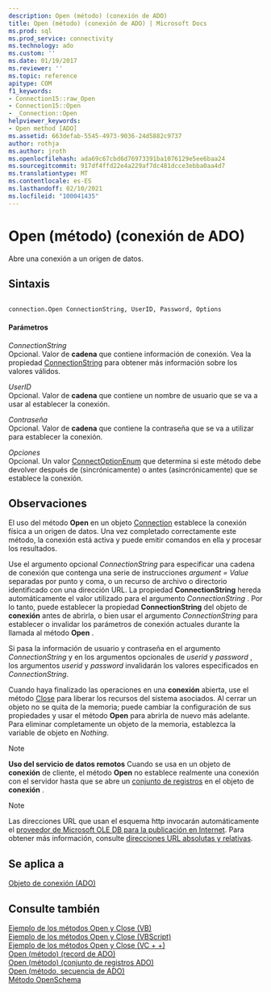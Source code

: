 ```yaml
---
description: Open (método) (conexión de ADO)
title: Open (método) (conexión de ADO) | Microsoft Docs
ms.prod: sql
ms.prod_service: connectivity
ms.technology: ado
ms.custom: ''
ms.date: 01/19/2017
ms.reviewer: ''
ms.topic: reference
apitype: COM
f1_keywords:
- Connection15::raw_Open
- Connection15::Open
- _Connection::Open
helpviewer_keywords:
- Open method [ADO]
ms.assetid: 663defab-5545-4973-9036-24d5882c9737
author: rothja
ms.author: jroth
ms.openlocfilehash: ada69c67cbd6d76973391ba1076129e5ee6baa24
ms.sourcegitcommit: 917df4ffd22e4a229af7dc481dcce3ebba0aa4d7
ms.translationtype: MT
ms.contentlocale: es-ES
ms.lasthandoff: 02/10/2021
ms.locfileid: "100041435"
---
```

# <a name="open-method-ado-connection"></a>Open (método) (conexión de ADO)
Abre una conexión a un origen de datos.  
  
## <a name="syntax"></a>Sintaxis  
  
```  
  
connection.Open ConnectionString, UserID, Password, Options  
```  
  
#### <a name="parameters"></a>Parámetros  
 *ConnectionString*  
 Opcional. Valor de **cadena** que contiene información de conexión. Vea la propiedad [ConnectionString](./connectionstring-property-ado.md) para obtener más información sobre los valores válidos.  
  
 *UserID*  
 Opcional. Valor de **cadena** que contiene un nombre de usuario que se va a usar al establecer la conexión.  
  
 *Contraseña*  
 Opcional. Valor de **cadena** que contiene la contraseña que se va a utilizar para establecer la conexión.  
  
 *Opciones*  
 Opcional. Un valor [ConnectOptionEnum](./connectoptionenum.md) que determina si este método debe devolver después de (sincrónicamente) o antes (asincrónicamente) que se establece la conexión.  
  
## <a name="remarks"></a>Observaciones  
 El uso del método **Open** en un objeto [Connection](./connection-object-ado.md) establece la conexión física a un origen de datos. Una vez completado correctamente este método, la conexión está activa y puede emitir comandos en ella y procesar los resultados.  
  
 Use el argumento opcional *ConnectionString* para especificar una cadena de conexión que contenga una serie de instrucciones *argument* *= Value* separadas por punto y coma, o un recurso de archivo o directorio identificado con una dirección URL. La propiedad **ConnectionString** hereda automáticamente el valor utilizado para el argumento *ConnectionString* . Por lo tanto, puede establecer la propiedad **ConnectionString** del objeto de **conexión** antes de abrirla, o bien usar el argumento *ConnectionString* para establecer o invalidar los parámetros de conexión actuales durante la llamada al método **Open** .  
  
 Si pasa la información de usuario y contraseña en el argumento *ConnectionString* y en los argumentos opcionales de *userid* y *password* , los argumentos *userid* y *password* invalidarán los valores especificados en *ConnectionString*.  
  
 Cuando haya finalizado las operaciones en una **conexión** abierta, use el método [Close](./close-method-ado.md) para liberar los recursos del sistema asociados. Al cerrar un objeto no se quita de la memoria; puede cambiar la configuración de sus propiedades y usar el método **Open** para abrirla de nuevo más adelante. Para eliminar completamente un objeto de la memoria, establezca la variable de objeto en *Nothing*.  
  
> [!NOTE]
>  **Uso del servicio de datos remotos** Cuando se usa en un objeto de **conexión** de cliente, el método **Open** no establece realmente una conexión con el servidor hasta que se abre un [conjunto de registros](./recordset-object-ado.md) en el objeto de **conexión** .  
  
> [!NOTE]
>  Las direcciones URL que usan el esquema http invocarán automáticamente el [proveedor de Microsoft OLE DB para la publicación en Internet](../../guide/appendixes/microsoft-ole-db-provider-for-internet-publishing.md). Para obtener más información, consulte [direcciones URL absolutas y relativas](../../guide/data/absolute-and-relative-urls.md).  
  
## <a name="applies-to"></a>Se aplica a  
 [Objeto de conexión (ADO)](./connection-object-ado.md)  
  
## <a name="see-also"></a>Consulte también  
 [Ejemplo de los métodos Open y Close (VB)](./open-and-close-methods-example-vb.md)   
 [Ejemplo de los métodos Open y Close (VBScript)](./open-and-close-methods-example-vbscript.md)   
 [Ejemplo de los métodos Open y Close (VC + +)](./open-and-close-methods-example-vc.md)   
 [Open (método) (record de ADO)](./open-method-ado-record.md)   
 [Open (método) (conjunto de registros ADO)](./open-method-ado-recordset.md)   
 [Open (método, secuencia de ADO)](./open-method-ado-stream.md)   
 [Método OpenSchema](./openschema-method.md)